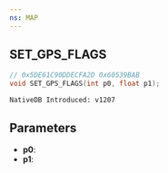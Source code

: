 ```yaml
---
ns: MAP
---
```

## SET_GPS_FLAGS

```c
// 0x5DE61C90DDECFA2D 0x60539BAB
void SET_GPS_FLAGS(int p0, float p1);
```

```
NativeDB Introduced: v1207
```

## Parameters
* **p0**:
* **p1**:
